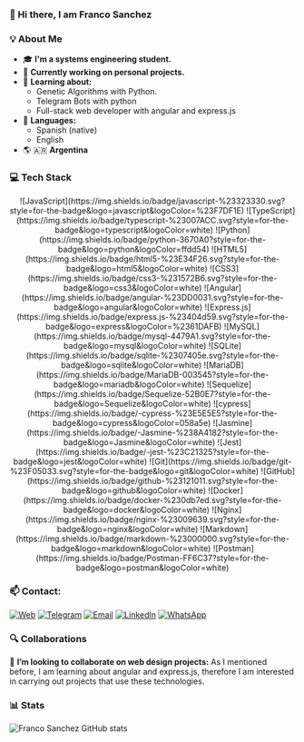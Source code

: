 ### 👋  Hi there, I am Franco Sanchez

### 💡  About Me
- 🎓  **I'm a systems engineering student.**
- 🔭  **Currently working on personal projects.**
- 🚩  **Learning about:**
  - Genetic Algorithms with Python.
  - Telegram Bots with python
  - Full-stack web developer with angular and express.js
- 💬  **Languages:**
  - Spanish \(native\)
  - English
- 🌎 🇦🇷  **Argentina** 

### 💻  Tech Stack
<div align="center" style="display: grid">
<!-- Languajes -->
![JavaScript](https://img.shields.io/badge/javascript-%23323330.svg?style=for-the-badge&logo=javascript&logoColor=%23F7DF1E)
![TypeScript](https://img.shields.io/badge/typescript-%23007ACC.svg?style=for-the-badge&logo=typescript&logoColor=white)
![Python](https://img.shields.io/badge/python-3670A0?style=for-the-badge&logo=python&logoColor=ffdd54)
<!-- Web Technologies -->
![HTML5](https://img.shields.io/badge/html5-%23E34F26.svg?style=for-the-badge&logo=html5&logoColor=white)
![CSS3](https://img.shields.io/badge/css3-%231572B6.svg?style=for-the-badge&logo=css3&logoColor=white)
<!-- Frameworks and Libraries -->
![Angular](https://img.shields.io/badge/angular-%23DD0031.svg?style=for-the-badge&logo=angular&logoColor=white)
![Express.js](https://img.shields.io/badge/express.js-%23404d59.svg?style=for-the-badge&logo=express&logoColor=%2361DAFB)
<!-- DataBase -->
![MySQL](https://img.shields.io/badge/mysql-4479A1.svg?style=for-the-badge&logo=mysql&logoColor=white)
![SQLite](https://img.shields.io/badge/sqlite-%2307405e.svg?style=for-the-badge&logo=sqlite&logoColor=white)
![MariaDB](https://img.shields.io/badge/MariaDB-003545?style=for-the-badge&logo=mariadb&logoColor=white)
<!-- ORMS -->
![Sequelize](https://img.shields.io/badge/Sequelize-52B0E7?style=for-the-badge&logo=Sequelize&logoColor=white)
<!-- Testing -->
![cypress](https://img.shields.io/badge/-cypress-%23E5E5E5?style=for-the-badge&logo=cypress&logoColor=058a5e)
![Jasmine](https://img.shields.io/badge/-Jasmine-%238A4182?style=for-the-badge&logo=Jasmine&logoColor=white)
![Jest](https://img.shields.io/badge/-jest-%23C21325?style=for-the-badge&logo=jest&logoColor=white)
<!-- Version Control -->
![Git](https://img.shields.io/badge/git-%23F05033.svg?style=for-the-badge&logo=git&logoColor=white)
![GitHub](https://img.shields.io/badge/github-%23121011.svg?style=for-the-badge&logo=github&logoColor=white)
<!-- Tools -->
![Docker](https://img.shields.io/badge/docker-%230db7ed.svg?style=for-the-badge&logo=docker&logoColor=white)
![Nginx](https://img.shields.io/badge/nginx-%23009639.svg?style=for-the-badge&logo=nginx&logoColor=white)
![Markdown](https://img.shields.io/badge/markdown-%23000000.svg?style=for-the-badge&logo=markdown&logoColor=white)
![Postman](https://img.shields.io/badge/Postman-FF6C37?style=for-the-badge&logo=postman&logoColor=white)
</div>

### 📫  Contact:
[![Web](https://img.shields.io/badge/WEB-eace61?style=for-the-badge)](https://francosanchez.com.ar/)
[![Telegram](https://img.shields.io/badge/Telegram-2CA5E0?style=for-the-badge&logo=telegram&logoColor=white)](https://t.me/fraancosan)
[![Email](https://img.shields.io/badge/EMAIL-ffffff?style=for-the-badge)](mailto:info@francosanchez.com.ar?subject=Asunto%20del%20correo&body=Contenido%20del%20mensaje)
[![LinkedIn](https://img.shields.io/badge/linkedin-%230077B5.svg?style=for-the-badge&logo=linkedin&logoColor=white)](https://www.linkedin.com/in/franco-sanchez-354176226/)
[![WhatsApp](https://img.shields.io/badge/WhatsApp-25D366?style=for-the-badge&logo=whatsapp&logoColor=white)](https://wa.me/+5493413166913)

### 🔍  Collaborations
👯  **I’m looking to collaborate on web design projects:** As I mentioned before, I am learning about angular and express.js, therefore I am interested in carrying out projects that use these technologies.

### 📊  Stats
![Franco Sanchez GitHub stats](https://github-readme-stats.vercel.app/api?username=fraancosan&show_icons=true&theme=vision-friendly-dark)
